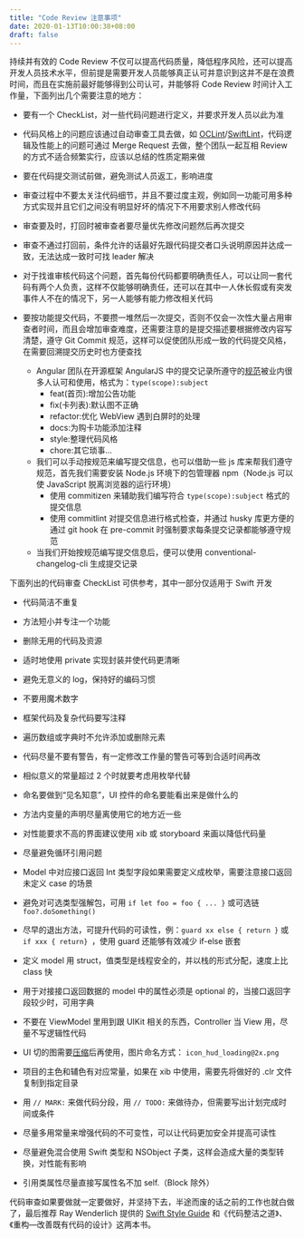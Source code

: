```yaml
---
title: "Code Review 注意事项"
date: 2020-01-13T10:00:38+08:00
draft: false
---
```


持续并有效的 Code Review 不仅可以提高代码质量，降低程序风险，还可以提高开发人员技术水平，但前提是需要开发人员能够真正认可并意识到这并不是在浪费时间，而且在实施前最好能够得到公司认可，并能够将 Code Review 时间计入工作量，下面列出几个需要注意的地方：

- 要有一个 CheckList，对一些代码问题进行定义，并要求开发人员以此为准

- 代码风格上的问题应该通过自动审查工具去做，如 [OCLint](https://github.com/oclint/oclint)/[SwiftLint](https://github.com/realm/SwiftLint)，代码逻辑及性能上的问题可通过 Merge Request 去做，整个团队一起互相 Review 的方式不适合频繁实行，应该以总结的性质定期来做

- 要在代码提交测试前做，避免测试人员返工，影响进度

- 审查过程中不要太关注代码细节，并且不要过度主观，例如同一功能可用多种方式实现并且它们之间没有明显好坏的情况下不用要求别人修改代码

- 审查要及时，打回时被审查者要尽量优先修改问题然后再次提交

- 审查不通过打回前，条件允许的话最好先跟代码提交者口头说明原因并达成一致，无法达成一致时可找 leader 解决

- 对于找谁审核代码这个问题，首先每份代码都要明确责任人，可以让同一套代码有两个人负责，这样不仅能够明确责任，还可以在其中一人休长假或有突发事件人不在的情况下，另一人能够有能力修改相关代码

- 要按功能提交代码，不要攒一堆然后一次提交，否则不仅会一次性大量占用审查者时间，而且会增加审查难度，还需要注意的是提交描述要根据修改内容写清楚，遵守 Git Commit 规范，这样可以促使团队形成一致的代码提交风格，在需要回溯提交历史时也方便查找
    - Angular 团队在开源框架 AngularJS 中的提交记录所遵守的[规范](https://github.com/angular/angular.js/blob/master/DEVELOPERS.md#-git-commit-guidelines)被业内很多人认可和使用，格式为：`type(scope):subject`
        - feat(首页):增加公告功能
        - fix(卡列表):默认图不正确
        - refactor:优化 WebView 遇到白屏时的处理
        - docs:为购卡功能添加注释
        - style:整理代码风格
        - chore:其它琐事...
    - 我们可以手动按规范来编写提交信息，也可以借助一些 js 库来帮我们遵守规范，首先我们需要安装 Node.js 环境下的包管理器 npm（Node.js 可以使 JavaScript 脱离浏览器的运行环境）
        - 使用 commitizen 来辅助我们编写符合 `type(scope):subject` 格式的提交信息
        - 使用 commitlint 对提交信息进行格式检查，并通过 husky 库更方便的通过 git hook 在 pre-commit 时强制要求每条提交记录都能够遵守规范
    - 当我们开始按规范编写提交信息后，便可以使用 conventional-changelog-cli 生成提交记录

下面列出的代码审查 CheckList 可供参考，其中一部分仅适用于 Swift 开发

- 代码简洁不重复

- 方法短小并专注一个功能

- 删除无用的代码及资源

- 适时地使用 private 实现封装并使代码更清晰

- 避免无意义的 log，保持好的编码习惯

- 不要用魔术数字

- 框架代码及复杂代码要写注释

- 遍历数组或字典时不允许添加或删除元素

- 代码尽量不要有警告，有一定修改工作量的警告可等到合适时间再改

- 相似意义的常量超过 2 个时就要考虑用枚举代替

- 命名要做到“见名知意”，UI 控件的命名要能看出来是做什么的

- 方法内变量的声明尽量离使用它的地方近一些

- 对性能要求不高的界面建议使用 xib 或 storyboard 来画以降低代码量

- 尽量避免循环引用问题

- Model 中对应接口返回 Int 类型字段如果需要定义成枚举，需要注意接口返回未定义 case 的场景

- 避免对可选类型强解包，可用 `if let foo = foo { ... }` 或可选链 `foo?.doSomething()`

- 尽早的退出方法，可提升代码的可读性，例：`guard xx else { return }` 或 `if xxx { return} `，使用 guard 还能够有效减少 if-else 嵌套 

- 定义 model 用 struct，值类型是线程安全的，并以栈的形式分配，速度上比 class 快

- 用于对接接口返回数据的 model 中的属性必须是 optional 的，当接口返回字段较少时，可用字典

- 不要在 ViewModel 里用到跟 UIKit 相关的东西，Controller 当 View 用，尽量不写逻辑性代码

- UI 切的图需要[压缩](https://tinypng.com)后再使用，图片命名方式：
`icon_hud_loading@2x.png`

- 项目的主色和辅色有对应常量，如果在 xib 中使用，需要先将做好的 .clr 文件复制到指定目录

- 用 `// MARK:` 来做代码分段，用 `// TODO:` 来做待办，但需要写出计划完成时间或条件

- 尽量多用常量来增强代码的不可变性，可以让代码更加安全并提高可读性

- 尽量避免混合使用 Swift 类型和 NSObject 子类，这样会造成大量的类型转换，对性能有影响

- 引用类属性尽量直接写属性名不加 self.（Block 除外）

代码审查如果要做就一定要做好，并坚持下去，半途而废的话之前的工作也就白做了，最后推荐 Ray Wenderlich 提供的 [Swift Style Guide](https://github.com/raywenderlich/swift-style-guide) 和《代码整洁之道》、《重构—改善既有代码的设计》这两本书。






